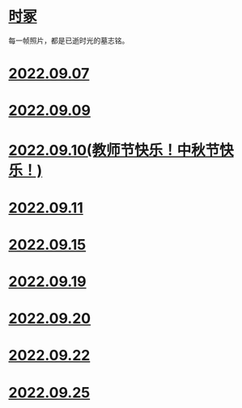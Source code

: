 # [时冢](https://github.com/aso-ljh/mypage/tree/main/tt)

每一帧照片，都是已逝时光的墓志铭。

# [2022.09.07](20220907/)

# [2022.09.09](20220909/)

# [2022.09.10(教师节快乐！中秋节快乐！)](20220910/)

# [2022.09.11](20220911/)

# [2022.09.15](20220915/)

# [2022.09.19](20220919/)

# [2022.09.20](20220920/)

# [2022.09.22](20220922/)

# [2022.09.25](20220925/)
